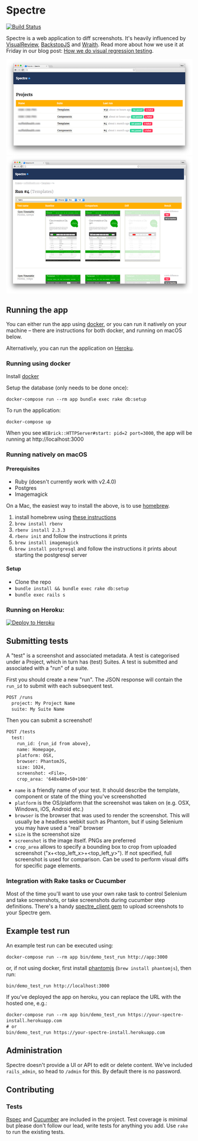 # Spectre

[![Build Status](https://travis-ci.org/wearefriday/spectre.svg?branch=master)](https://travis-ci.org/wearefriday/spectre)

Spectre is a web application to diff screenshots. It's heavily influenced by [VisualReview](https://github.com/xebia/VisualReview), [BackstopJS](https://github.com/garris/BackstopJS) and [Wraith](https://github.com/BBC-News/wraith). Read more about how we use it at Friday in our blog post: [How we do visual regression testing](https://medium.com/friday-people/how-we-do-visual-regression-testing-af63fa8b8eb1).

![Spectre!](spectre_screenshot_1.png)
![Spectre!](spectre_screenshot_2.png)

## Running the app

You can either run the app using [docker](https://www.docker.com), or you can run it natively on your machine – there are instructions for both docker,
and running on macOS below.

Alternatively, you can run the application on [Heroku](https://www.heroku.com/).

### Running using docker

Install [docker](https://www.docker.com/products/docker)

Setup the database (only needs to be done once):

    docker-compose run --rm app bundle exec rake db:setup

To run the application:

    docker-compose up

When you see `WEBrick::HTTPServer#start: pid=2 port=3000`, the app will be running at http://localhost:3000

### Running natively on macOS

#### Prerequisites

* Ruby (doesn't currently work with v2.4.0)
* Postgres
* Imagemagick

On a Mac, the easiest way to install the above, is to use [homebrew](http://brew.sh/).

1. install homebrew using [these instructions](http://brew.sh/)
1. `brew install rbenv`
1. `rbenv install 2.3.3`
1. `rbenv init` and follow the instructions it prints
1. `brew install imagemagick`
1. `brew install postgresql` and follow the instructions it prints about starting the postgresql server

#### Setup

* Clone the repo
* `bundle install && bundle exec rake db:setup`
* `bundle exec rails s`

### Running on Heroku:

[![Deploy to Heroku](https://www.herokucdn.com/deploy/button.svg)](https://heroku.com/deploy)

## Submitting tests

A "test" is a screenshot and associated metadata. A test is categorised under a Project, which in turn has (test) Suites. A test is submitted and associated with a "run" of a suite.

First you should create a new "run". The JSON response will contain the `run_id` to submit with each subsequent test.

    POST /runs
      project: My Project Name
      suite: My Suite Name

Then you can submit a screenshot!

    POST /tests
      test:
        run_id: {run_id from above},
        name: Homepage,
        platform: OSX,
        browser: PhantomJS,
        size: 1024,
        screenshot: <File>,
        crop_area: '640x480+50+100'

* `name` is a friendly name of your test. It should describe the template, component or state of the thing you've screenshotted
* `platform` is the OS/platform that the screenshot was taken on (e.g. OSX, Windows, iOS, Android etc.)
* `browser` is the browser that was used to render the screenshot. This will usually be a headless webkit such as Phantom, but if using Selenium you may have used a "real" browser
* `size` is the screenshot size
* `screenshot` is the image itself. PNGs are preferred
* `crop_area` allows to specify a bounding box to crop from uploaded screenshot ("<width>x<height>+<top_left_x>+<top_left_y>"). If not specified, full screenshot is used for comparison. Can be used to perform visual diffs for specific page elements.

### Integration with Rake tasks or Cucumber

Most of the time you'll want to use your own rake task to control Selenium and take screenshots, or take screenshots during cucumber step definitions. There's a handy [spectre_client gem](https://github.com/wearefriday/spectre_client) to upload screenshots to your Spectre gem.

## Example test run

An example test run can be executed using:

    docker-compose run --rm app bin/demo_test_run http://app:3000

or, if not using docker, first install [phantomjs](http://phantomjs.org/) (`brew install phantomjs`), then run:

    bin/demo_test_run http://localhost:3000

If you've deployed the app on heroku, you can replace the URL with the hosted one, e.g.:

    docker-compose run --rm app bin/demo_test_run https://your-spectre-install.herokuapp.com
    # or
    bin/demo_test_run https://your-spectre-install.herokuapp.com

## Administration

Spectre doesn't provide a UI or API to edit or delete content. We've included `rails_admin`, so head to `/admin` for this. By default there is no password.

## Contributing

### Tests

[Rspec](http://rspec.info/) and [Cucumber](https://cucumber.io) are included in the project.
Test coverage is minimal but please don't follow our lead, write tests for anything you add. Use `rake` to run the existing tests.
